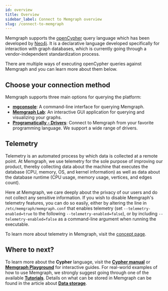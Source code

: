 ```yaml
---
id: overview
title: Overview
sidebar_label: Connect to Memgraph overview
slug: /connect-to-memgraph
---
```


Memgraph supports the [openCypher](https://www.opencypher.org) query language
which has been developed by [Neo4j](http://neo4j.com).
It is a declarative language developed specifically
for interaction with graph databases, which is currently going through a
vendor-independent standardization process.

There are multiple ways of executing openCypher queries against Memgraph and you can learn more about them below.

## Choose your connection method

Memgraph supports three main options for querying the platform:
* **[mgconsole](/connect-to-memgraph/methods/mgconsole.md)**: A command-line interface for querying Memgraph.
* **[Memgraph Lab](/memgraph-lab)**: An interactive GUI application for querying and visualizing your graphs.
* **[Programatically - Drivers](/connect-to-memgraph/methods/drivers.md)**: Connect to Memgraph from your favorite programming language. We support a wide range of drivers.

## Telemetry

Telemetry is an automated process by which data is collected at a remote point.
At Memgraph, we use telemetry for the sole purpose of improving our product,
thereby collecting data about the machine that executes the database (CPU,
memory, OS, and kernel information) as well as data about the database runtime
(CPU usage, memory usage, vertices, and edges count).

Here at Memgraph, we care deeply about the privacy of our users and do not
collect any sensitive information. If you wish to disable Memgraph's telemetry
features, you can do so easily, either by altering the line in
`/etc/memgraph/memgraph.conf` that enables telemetry (set
`--telemetry-enabled=true` to the following `--telemetry-enabled=false`), or by
including `--telemetry-enabled=false` as a command-line argument when running
the executable.

To learn more about telemetry in Memgraph, visit the [concept page](/concepts/telemetry.md).

## Where to next?

To learn more about the **Cypher** language, visit the **[Cypher manual](/cypher-manual)** or **[Memgraph Playground](https://playground.memgraph.com/)** for interactive guides.
For real-world examples of how to use Memgraph, we strongly suggest going through one of the available **[Tutorials](/tutorials/overview.md)**.
Details on what can be stored in Memgraph can be found in the article about **[Data storage](/concepts/storage.md)**.
